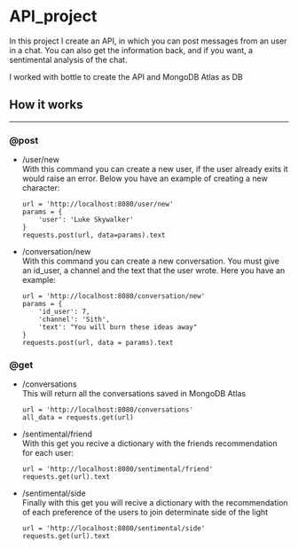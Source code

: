 # API_project
In this project I create an API, in which you can post messages from an user in a chat. You can also get the information back, and if you want, a sentimental analysis of the chat.

I worked with bottle to create the API and MongoDB Atlas as DB

## How it works
---------------

### @post

- /user/new \
With this command you can create a new user, if the user already exits it would raise an error. Below you have an example of creating a new character:
    ```
    url = 'http://localhost:8080/user/new'
    params = {
        'user': 'Luke Skywalker'
    }
    requests.post(url, data=params).text
    ```

- /conversation/new \
With this command you can create a new conversation. You must give an id_user, a channel and the text that the user wrote. Here you have an example:

    ```
    url = 'http://localhost:8080/conversation/new'
    params = {
        'id_user': 7,
        'channel': 'Sith',
        'text': "You will burn these ideas away"
    }
    requests.post(url, data = params).text
    ```

### @get

- /conversations \
This will return all the conversations saved in MongoDB Atlas

    ```
    url = 'http://localhost:8080/conversations'
    all_data = requests.get(url)
    ```

- /sentimental/friend \
With this get you recive a dictionary with the friends recommendation for each user:

    ```
    url = 'http://localhost:8080/sentimental/friend'
    requests.get(url).text
    ```

- /sentimental/side \
Finally with this get you will recive a dictionary with the recommendation of each preference of the users to join determinate side of the light

    ```
    url = 'http://localhost:8080/sentimental/side'
    requests.get(url).text
    ```